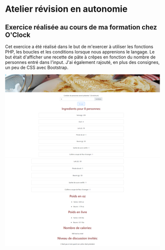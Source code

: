 # Atelier révision en autonomie

## Exercice réalisée au cours de ma formation chez O'Clock

Cet exercice a été réalisé dans le but de m'exercer à utiliser les fonctions PHP, les boucles et les conditions lorsque nous apprenions le langage. 
Le but était d'afficher une recette de pâte à crêpes en fonction du nombre de personnes entré dans l'input. 
J'ai également rajouté, en plus des consignes, un peu de CSS avec Bootstrap.

<img src="img/capture1.png">
<img src="img/capture2.png">

